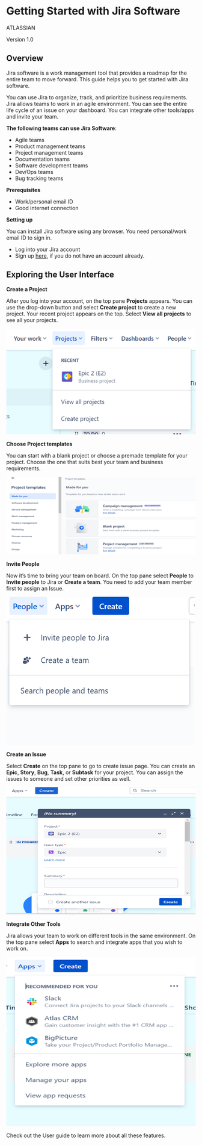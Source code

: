 # Getting Started with Jira Software #
ATLASSIAN



Version 1.0

## Overview ##
Jira software is a work management tool that provides a roadmap for the entire team to move forward. This guide helps you to get started with Jira software.

You can use Jira to organize, track, and prioritize business requirements. Jira allows teams to work in an agile environment. You can see the entire life cycle of an issue on your dashboard. You can integrate other tools/apps and invite your team. 

**The following teams can use Jira Software**:

- Agile teams
- Product management teams
- Project management teams
- Documentation teams
- Software development teams
- Dev/Ops teams
- Bug tracking teams
  
**Prerequisites**

- Work/personal email ID
- Good internet connection

**Setting up**

You can install Jira software using any browser. You need personal/work email ID to sign in. 

- Log into your Jira account
- Sign up [here](https://www.atlassian.com/software/jira/free), if you do not have an account already.


## Exploring the User Interface ##

**Create a Project**

After you log into your account, on the top pane **Projects** appears. You can use the drop-down button and select **Create project** to create a new project. Your recent project appears on the top. Select **View all projects** to see all your projects.

![image](img/../Images/Picture1.png)


**Choose Project templates**

You can start with a blank project or choose a premade template for your project. Choose the one that suits best your team and business requirements.

![Choose project templates](img/../Images/Picture2.png)


**Invite People**

Now it’s time to bring your team on board.  On the top pane select **People** to **Invite people** to Jira or **Create a team**. You need to add your team member first to assign an Issue.

![Invite peopel](img/../Images/Picture3.png)

**Create an Issue**

Select **Create** on the top pane to go to create issue page. You can create an **Epic**, **Story**, **Bug**, **Task**, or **Subtask** for your project. You can assign the issues to someone and set other priorities as well.

![create issue](img/../Images/Picture5.png)

 

**Integrate Other Tools**

Jira allows your team to work on different tools in the same environment. On the top pane select **Apps** to search and integrate apps that you wish to work on.

![create issue](img/../Images/tools.png)

Check out the User guide to learn more about all these features.






